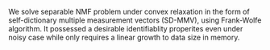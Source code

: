 We solve separable NMF problem under convex relaxation in the form of self-dictionary multiple measurement vectors (SD-MMV), using Frank-Wolfe algorithm.
It possessed a desirable identifiablity properites even under noisy case while only requires a linear growth to data size in memory.

